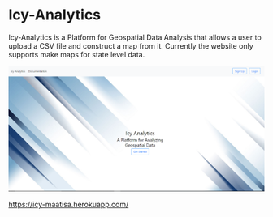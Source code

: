 # Icy-Analytics
Icy-Analytics is a Platform for Geospatial Data Analysis that allows a user to upload a CSV file and construct a map from it.
Currently the website only supports make maps for state level data. 

![alt text](https://raw.githubusercontent.com/m-atisa/Icy-Analytics/master/templates/static/images/Screenshot%202020-11-28%20222355.png)

https://icy-maatisa.herokuapp.com/
